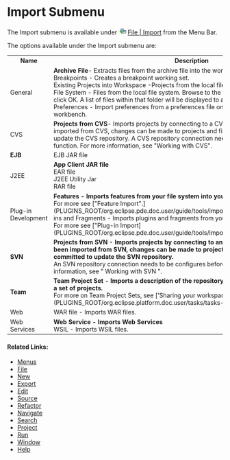# Import Submenu

<!--context:import-->

The  Import submenu is available under ![command_link.png](images/command_link.png "command_link.png") [File | Import](javascript:executeCommand&lpar;'org.eclipse.ui.file.import'&rpar;) from the Menu Bar.

The options available under the Import submenu are:

<table>
<tr><th>Name</th>
<th>Description</th></tr>
<tr><td>General</td>
<td><b>Archive File</b>- Extracts files from the archive file into the workbench.
<br />
Breakpoints - Creates a breakpoint working set.
<br />
Existing Projects into Workspace -Projects from the local file system.
<br />
File System - Files from the local file system. Browse to the folder in which the file is sitting and click OK. A list of files within that folder will be displayed to allow you to choose the required ones.
<br />
Preferences - Import preferences from a preferences file on the local file system into the workbench.</td></tr>
<tr><td>CVS</td>
<td><b>Projects from CVS</b>- Imports projects by connecting to a CVS repository. Once a project has been imported from CVS, changes can be made to projects and files which can then be committed to update the CVS repository.  A CVS repository connection needs to be configured before using this function.
For more information, see "Working with CVS".</td></tr>
<tr><td><b>EJB</b></td>
<td>EJB JAR file</td></tr>
<tr><td>J2EE</td>
<td><b>App Client JAR file</b>
<br />
EAR file
<br />
J2EE Utility Jar
<br />
RAR file</td></tr>
<tr><td>Plug-in Development</td>
<td><b>Features - Imports features from your file system into your workspace.</b>
<br />
For more see ["Feature Import".](PLUGINS_ROOT/org.eclipse.pde.doc.user/guide/tools/import_wizards/import_features.htm)Plug-ins and Fragments - Imports plugins and fragments from your file system into your workspace.  For more see ["Plug-in Import](PLUGINS_ROOT/org.eclipse.pde.doc.user/guide/tools/import_wizards/import_plugins.htm) " .</td></tr>
<tr><td><b>SVN</b></td>
<td><b>Projects from SVN - Imports projects by connecting to an SVN repository. Once a project has been imported from SVN, changes can be made to projects and files which can then be committed to update the SVN repository.</b>
<br />
An SVN repository connection needs to be configures before using this function.  For more information, see " Working with SVN ".</td></tr>
<tr><td><b>Team</b></td>
<td><b>Team Project Set - Imports a description of the repository and version control information for a set of projects.</b>
<br />
For more on Team Project Sets, see ['Sharing your workspace setup using Project Sets](PLUGINS_ROOT/org.eclipse.platform.doc.user/tasks/tasks-cvs-project-set.htm)' .</td></tr>
<tr><td>Web</td>
<td>WAR file - Imports WAR files.</td></tr>
<tr><td>Web Services</td>
<td><b>Web Service - Imports Web Services</b>
<br />
WSIL - Imports WSIL files.</td></tr>
</table>

<!--links-start-->

#### Related Links:

 * [Menus](../../../032-reference/016-menus/000-index.md)
 * [File](000-index.md)
 * [New](008-new.md)
 * [Export](024-export.md)
 * [Edit](../../../032-reference/016-menus/016-edit.md)
 * [Source](../../../032-reference/016-menus/024-source.md)
 * [Refactor](../../../032-reference/016-menus/032-refactor.md)
 * [Navigate](../../../032-reference/016-menus/040-navigate.md)
 * [Search](../../../032-reference/016-menus/048-search.md)
 * [Project](../../../032-reference/016-menus/056-project.md)
 * [Run](../../../032-reference/016-menus/064-run.md)
 * [Window](../../../032-reference/016-menus/080-window.md)
 * [Help](../../../032-reference/016-menus/088-help.md)

<!--links-end-->
